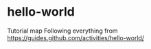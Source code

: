 hello-world
===========

Tutorial map
Following everything from https://guides.github.com/activities/hello-world/
